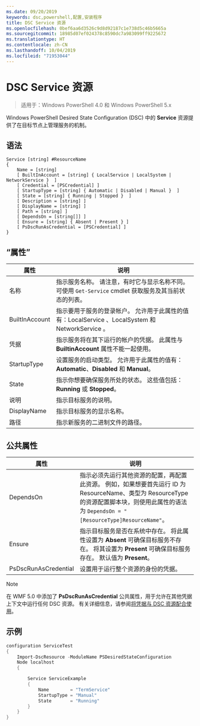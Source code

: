 ```yaml
---
ms.date: 09/20/2019
keywords: dsc,powershell,配置,安装程序
title: DSC Service 资源
ms.openlocfilehash: 0bef6aa6d3526c9d8d92187c1e738d5c46b5665a
ms.sourcegitcommit: 18985d07ef024378c8590dc7a983099ff9225672
ms.translationtype: HT
ms.contentlocale: zh-CN
ms.lasthandoff: 10/04/2019
ms.locfileid: "71953044"
---
```

# <a name="dsc-service-resource"></a>DSC Service 资源

> 适用于：Windows PowerShell 4.0 和 Windows PowerShell 5.x

Windows PowerShell Desired State Configuration (DSC) 中的 **Service** 资源提供了在目标节点上管理服务的机制。

## <a name="syntax"></a>语法

```Syntax
Service [string] #ResourceName
{
    Name = [string]
    [ BuiltInAccount = [string] { LocalService | LocalSystem | NetworkService }  ]
    [ Credential = [PSCredential] ]
    [ StartupType = [string] { Automatic | Disabled | Manual }  ]
    [ State = [string] { Running | Stopped }  ]
    [ Description = [string] ]
    [ DisplayName = [string] ]
    [ Path = [string] ]
    [ DependsOn = [string[]] ]
    [ Ensure = [string] { Absent | Present } ]
    [ PsDscRunAsCredential = [PSCredential] ]
}
```

## <a name="properties"></a>“属性”

|属性 |说明 |
|---|---|
|名称 |指示服务名称。 请注意，有时它与显示名称不同。 可使用 `Get-Service` cmdlet 获取服务及其当前状态的列表。 |
|BuiltInAccount |指示要用于服务的登录帐户。 允许用于此属性的值有：LocalService  、LocalSystem  和 NetworkService  。 |
|凭据 |指示服务将在其下运行的帐户的凭据。 此属性与 **BuiltinAccount** 属性不能一起使用。 |
|StartupType |设置服务的启动类型。 允许用于此属性的值有：**Automatic**、**Disabled** 和 **Manual**。 |
|State |指示你想要确保服务所处的状态。 这些值包括：**Running** 或 **Stopped**。 |
|说明 |指示目标服务的说明。 |
|DisplayName |指示目标服务的显示名称。 |
|路径 |指示新服务的二进制文件的路径。 |

## <a name="common-properties"></a>公共属性

|属性 |说明 |
|---|---|
|DependsOn |指示必须先运行其他资源的配置，再配置此资源。 例如，如果想要首先运行 ID 为 ResourceName、类型为 ResourceType 的资源配置脚本块，则使用此属性的语法为 `DependsOn = "[ResourceType]ResourceName"`。 |
|Ensure |指示目标服务是否在系统中存在。 将此属性设置为 **Absent** 可确保目标服务不存在。 将其设置为 **Present** 可确保目标服务存在。 默认值为 **Present**。 |
|PsDscRunAsCredential |设置用于运行整个资源的身份的凭据。 |

> [!NOTE]
> 在 WMF 5.0 中添加了 **PsDscRunAsCredential** 公共属性，用于允许在其他凭据上下文中运行任何 DSC 资源。 有关详细信息，请参阅[将凭据与 DSC 资源配合使用](../../../configurations/runasuser.md)。

## <a name="example"></a>示例

```powershell
configuration ServiceTest
{
    Import-DscResource -ModuleName PSDesiredStateConfiguration
    Node localhost
    {

        Service ServiceExample
        {
            Name        = "TermService"
            StartupType = "Manual"
            State       = "Running"
        }
    }
}
```